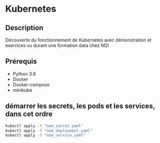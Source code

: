 # Kubernetes

## Description

Découverte du fonctionnement de Kubernetes avec démonstration et exercices vu durant une formation data chez M2I

## Prérequis

- Python 3.8
- Docker
- Docker-compose
- minikube

## démarrer les secrets, les pods et les services, dans cet ordre

```bash
kubectl apply -f "nom_secret.yaml"
kubectl apply -f "nom_deployment.yaml"
kubectl apply -f "nom_service.yaml"
```
